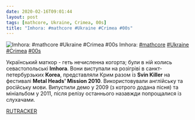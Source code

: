 ```yaml
---
date: 2020-02-16T09:01:44
layout: post
tags: [mathcore, Ukraine, Crimea, 00s]
title: "Imhora: #mathcore #Ukraine #Crimea #00s"
---
```

![Imhora: #mathcore #Ukraine #Crimea #00s](https://res.cloudinary.com/vast-space-unexplored/image/upload/photos/photo_891_16-02-2020_09-01-44.jpg)
Imhora: [#mathcore](/tags/#mathcore) [#Ukraine](/tags/#Ukraine) [#Crimea](/tags/#Crimea) [#00s](/tags/#00s)

Український маткор - геть нечисленна когорта; були в ній колись севастопольські **Imhora**. Вони виступали на розігріві в санкт-петербурзьких **Korea**, представляли Крим разом із **Svin Killer** на фестивалі __Metal Heads&#39; Mission 2010__. Використовували англійську та російську мови. Випустили демо у 2009 (з котрого додана пісня) та мініальбом у 2011, після релізу останнього назавжди попрощалися із слухачами.

[RUTRACKER](https://rutracker.org/forum/viewtopic.php?t=3153558)